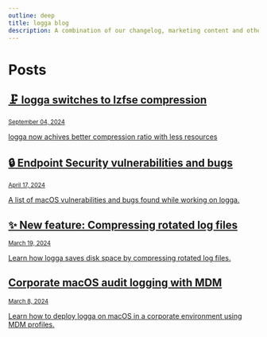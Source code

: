 ```yaml
---
outline: deep
title: logga blog
description: A combination of our changelog, marketing content and other posts, where we talk about logga, macos audit logging, and other macos security or log related topics.
---
```


# Posts

<a href="/blog/articles/logga-switches-to-lzfse-compression" class="post">
    <h2>🗜️ logga switches to lzfse compression</h2>
    <small>September 04, 2024</small>
    <p>logga now achives better compression ratio with less resources</p>
</a>

<a href="/blog/articles/endpoint-security-vulnerabilities-and-bugs" class="post">
    <h2>🔒 Endpoint Security vulnerabilities and bugs</h2>
    <small>April 17, 2024</small>
    <p>A list of macOS vulnerabilities and bugs found while working on logga.</p>
</a>

<a href="/blog/articles/compressing-rotated-log-files" class="post">
    <h2>✨ New feature: Compressing rotated log files</h2>
    <small>March 19, 2024</small>
    <p>Learn how logga saves disk space by compressing rotated log files.</p>
</a>

<a href="/blog/articles/configuring-logga-with-mdm-profiles" class="post">
    <h2>Corporate macOS audit logging with MDM</h2>
    <small>March 8, 2024</small>
    <p>Learn how to deploy logga on macOS in a corporate environment using MDM profiles.</p>
</a>
